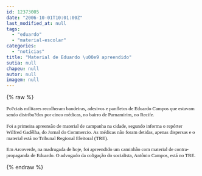 ```yaml
---
id: 12373005
date: "2006-10-01T10:01:00Z"
last_modified_at: null
tags:
  - "eduardo"
  - "material-escolar"
categories:
  - "noticias"
title: "Material de Eduardo \u00e9 apreendido"
sutia: null
chapeu: null
autor: null
imagem: null
---
```

{% raw %}
<p><P><FONT size=2><FONT face=Verdana>Po?ciais militares recolheram bandeiras, adesivos e panfletos de Eduardo Campos que estavam sendo distribu?dos por&nbsp;cinco médicas, no bairro de Parnamirim, no Recife.</FONT></P></p>
<p><P><FONT face=Verdana>Foi a primeira apreensão de material de campanha na cidade, segundo informa o repórter Wilfred Gadêlha, do Jornal do Commercio. As médicas não foram detidas, apenas dispersas e o material está no Tribunal Regional Eleitoral (TRE).</FONT></P></p>
<p><P><FONT face=Verdana>Em Arcoverde, na madrugada de hoje, foi apreendido um caminhão com material de contra-propaganda de Eduardo. O advogado da coligação do socialista, Antônio Campos, está no TRE.&nbsp;</FONT></P></FONT> </p>
{% endraw %}